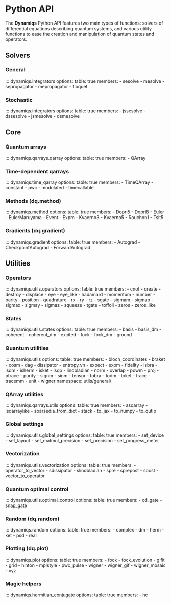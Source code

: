 # Python API

The **Dynamiqs** Python API features two main types of functions: solvers of differential equations describing quantum systems, and various utility functions to ease the creation and manipulation of quantum states and operators.

## Solvers

### General

::: dynamiqs.integrators
    options:
        table: true
        members:
        - sesolve
        - mesolve
        - sepropagator
        - mepropagator
        - floquet

### Stochastic

::: dynamiqs.integrators
    options:
        table: true
        members:
        - jssesolve
        - dssesolve
        - jsmesolve
        - dsmesolve

## Core

### Quantum arrays

::: dynamiqs.qarrays.qarray
    options:
        table: true
        members:
        - QArray

### Time-dependent qarrays

::: dynamiqs.time_qarray
    options:
        table: true
        members:
        - TimeQArray
        - constant
        - pwc
        - modulated
        - timecallable

### Methods (dq.method)

::: dynamiqs.method
    options:
        table: true
        members:
        - Dopri5
        - Dopri8
        - Euler
        - EulerMaruyama
        - Event
        - Expm
        - Kvaerno3
        - Kvaerno5
        - Rouchon1
        - Tsit5

### Gradients (dq.gradient)

::: dynamiqs.gradient
    options:
        table: true
        members:
        - Autograd
        - CheckpointAutograd
        - ForwardAutograd

## Utilities

### Operators

::: dynamiqs.utils.operators
    options:
        table: true
        members:
        - cnot
        - create
        - destroy
        - displace
        - eye
        - eye_like
        - hadamard
        - momentum
        - number
        - parity
        - position
        - quadrature
        - rx
        - ry
        - rz
        - sgate
        - sigmam
        - sigmap
        - sigmax
        - sigmay
        - sigmaz
        - squeeze
        - tgate
        - toffoli
        - zeros
        - zeros_like

### States

::: dynamiqs.utils.states
    options:
        table: true
        members:
        - basis
        - basis_dm
        - coherent
        - coherent_dm
        - excited
        - fock
        - fock_dm
        - ground

### Quantum utilities

::: dynamiqs.utils
    options:
        table: true
        members:
        - bloch_coordinates
        - braket
        - cosm
        - dag
        - dissipator
        - entropy_vn
        - expect
        - expm
        - fidelity
        - isbra
        - isdm
        - isherm
        - isket
        - isop
        - lindbladian
        - norm
        - overlap
        - powm
        - proj
        - ptrace
        - purity
        - signm
        - sinm
        - tensor
        - tobra
        - todm
        - toket
        - trace
        - tracemm
        - unit
        - wigner
        namespace: utils/general/

### QArray utilities

::: dynamiqs.qarrays.utils
    options:
        table: true
        members:
        - asqarray
        - isqarraylike
        - sparsedia_from_dict
        - stack
        - to_jax
        - to_numpy
        - to_qutip

### Global settings

::: dynamiqs.utils.global_settings
    options:
        table: true
        members:
        - set_device
        - set_layout
        - set_matmul_precision
        - set_precision
        - set_progress_meter

### Vectorization

::: dynamiqs.utils.vectorization
    options:
        table: true
        members:
        - operator_to_vector
        - sdissipator
        - slindbladian
        - spre
        - sprepost
        - spost
        - vector_to_operator

### Quantum optimal control

::: dynamiqs.utils.optimal_control
    options:
        table: true
        members:
        - cd_gate
        - snap_gate

### Random (dq.random)

::: dynamiqs.random
    options:
        table: true
        members:
        - complex
        - dm
        - herm
        - ket
        - psd
        - real

### Plotting (dq.plot)

::: dynamiqs.plot
    options:
        table: true
        members:
        - fock
        - fock_evolution
        - gifit
        - grid
        - hinton
        - mplstyle
        - pwc_pulse
        - wigner
        - wigner_gif
        - wigner_mosaic
        - xyz

### Magic helpers

::: dynamiqs.hermitian_conjugate
    options:
        table: true
        members:
        - hc
